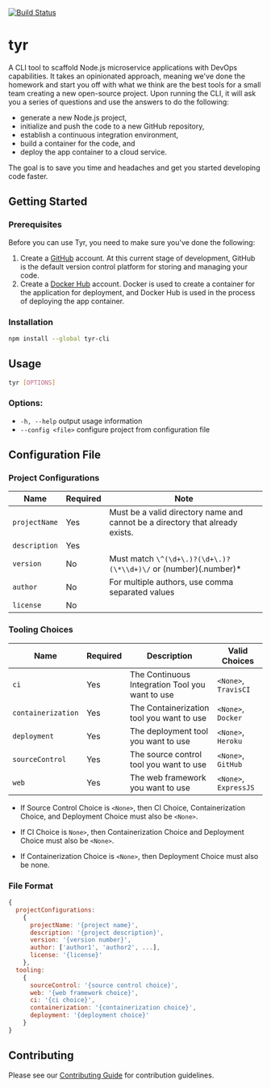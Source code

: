 [![Build Status](https://travis-ci.org/hammer-io/tyr.svg?branch=master)](https://travis-ci.org/hammer-io/tyr)

# tyr

A CLI tool to scaffold Node.js microservice applications with DevOps capabilities. It
takes an opinionated approach, meaning we've done the homework and start you off with
what we think are the best tools for a small team creating a new open-source project. Upon
running the CLI, it will ask you a series of questions and use the answers to do the
following:

- generate a new Node.js project,
- initialize and push the code to a new GitHub repository,
- establish a continuous integration environment,
- build a container for the code, and
- deploy the app container to a cloud service.

The goal is to save you time and headaches and get you started developing code faster.


## Getting Started

### Prerequisites

Before you can use Tyr, you need to make sure you've done the following:

1. Create a [GitHub](https://github.com/) account. At this current stage of development,
   GitHub is the default version control platform for storing and managing your code.
2. Create a [Docker Hub](https://hub.docker.com/) account. Docker is used to create a
   container for the application for deployment, and Docker Hub is used in the process
   of deploying the app container.

### Installation

```bash
npm install --global tyr-cli
```


## Usage

```bash
tyr [OPTIONS]
```

### Options:
* `-h, --help`       output usage information
* `--config <file>`  configure project from configuration file

## Configuration File
### Project Configurations
| Name          | Required | Note                                                                           |
|---------------|----------|--------------------------------------------------------------------------------|
| `projectName` | Yes      | Must be a valid directory name and cannot be a directory that already exists.  |
| `description` | Yes      |                                                                                |
| `version`     | No       | Must match ```\^(\d+\.)?(\d+\.)?(\*\\d+)\/``` or (number)(.number)*            |
| `author`      | No       | For multiple authors, use comma separated values                               |
| `license`     | No       |                                                                                |

### Tooling Choices
| Name               | Required | Description                                    | Valid Choices         |
|--------------------|----------|------------------------------------------------|-----------------------|
| `ci`               | Yes      | The Continuous Integration Tool you want to use | `<None>`, `TravisCI`  |
| `containerization` | Yes      | The Containerization tool you want to use      | `<None>`, `Docker`    |
| `deployment`       | Yes      | The deployment tool you want to use            | `<None>`, `Heroku`    |
| `sourceControl`    | Yes      | The source control tool you want to use        | `<None>`, `GitHub`    |
| `web`              | Yes      | The web framework you want to use              | `<None>`, `ExpressJS` |


* If Source Control Choice is `<None>`, then CI Choice, Containerization Choice, and Deployment 
Choice must also be `<None>`.

* If CI Choice is `None>`, then Containerization Choice and Deployment Choice must also be `<None>`.

* If Containerization Choice is `<None>`, then Deployment Choice must also be none. 

### File Format
```javascript
{
  projectConfigurations:
    {
      projectName: '{project name}',
      description: '{project description}',
      version: '{version number}',
      author: ['author1', 'author2', ...],
      license: '{license}'
    },
  tooling:
    {
      sourceControl: '{source control choice}',
      web: '{web framework choice}',
      ci: '{ci choice}',
      containerization: '{containerization choice}',
      deployment: '{deployment choice}'
    }
}
```


## Contributing

Please see our [Contributing Guide](https://github.com/hammer-io/tyr/blob/master/CONTRIBUTING.md)
for contribution guidelines.
